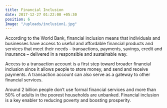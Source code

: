 ```yaml
---
title: Financial Inclusion
date: 2017-12-27 01:22:00 +05:30
position: 6
Image: "/uploads/inclusion1.jpg"
---
```


According to the World Bank, financial inclusion means that individuals and businesses have access to useful and affordable financial products and services that meet their needs – transactions, payments, savings, credit and insurance – delivered in a responsible and sustainable way. 

Access to a transaction account is a first step toward broader financial inclusion since it allows people to store money, and send and receive payments. A transaction account can also serve as a gateway to other financial services.

Around 2 billion people don’t use formal financial services and more than 50% of adults in the poorest households are unbanked. Financial inclusion is a key enabler to reducing poverty and boosting prosperity.